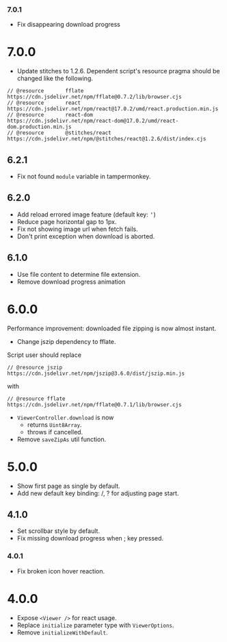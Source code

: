 ### 7.0.1

- Fix disappearing download progress

# 7.0.0

- Update stitches to 1.2.6. Dependent script's resource pragma should be changed
  like the following.

```
// @resource       fflate           https://cdn.jsdelivr.net/npm/fflate@0.7.2/lib/browser.cjs
// @resource       react            https://cdn.jsdelivr.net/npm/react@17.0.2/umd/react.production.min.js
// @resource       react-dom        https://cdn.jsdelivr.net/npm/react-dom@17.0.2/umd/react-dom.production.min.js
// @resource       @stitches/react  https://cdn.jsdelivr.net/npm/@stitches/react@1.2.6/dist/index.cjs
```

## 6.2.1

- Fix not found `module` variable in tampermonkey.

## 6.2.0

- Add reload errored image feature (default key: <kbd>'</kbd>)
- Reduce page horizontal gap to 1px.
- Fix not showing image url when fetch fails.
- Don't print exception when download is aborted.

## 6.1.0

- Use file content to determine file extension.
- Remove download progress animation

# 6.0.0

Performance improvement: downloaded file zipping is now almost instant.

- Change jszip dependency to fflate.

Script user should replace

`// @resource jszip https://cdn.jsdelivr.net/npm/jszip@3.6.0/dist/jszip.min.js`

with

`// @resource fflate https://cdn.jsdelivr.net/npm/fflate@0.7.1/lib/browser.cjs`

- `ViewerController.download` is now
  - returns `Uint8Array`.
  - throws if cancelled.
- Remove `saveZipAs` util function.

# 5.0.0

- Show first page as single by default.
- Add new default key binding: /, ? for adjusting page start.

## 4.1.0

- Set scrollbar style by default.
- Fix missing download progress when ; key pressed.

### 4.0.1

- Fix broken icon hover reaction.

# 4.0.0

- Expose `<Viewer />` for react usage.
- Replace `initialize` parameter type with `ViewerOptions`.
- Remove `initializeWithDefault`.
